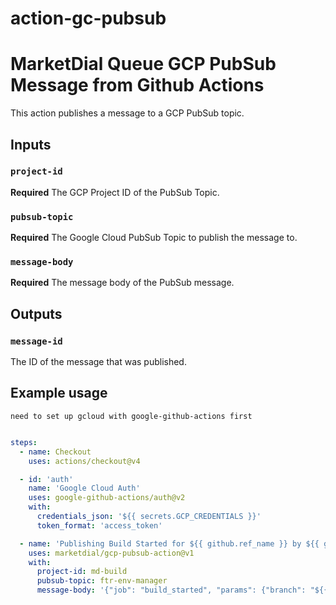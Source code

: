# action-gc-pubsub

# MarketDial Queue GCP PubSub Message from Github Actions

This action publishes a message to a GCP PubSub topic.

## Inputs

### `project-id`

**Required** The GCP Project ID of the PubSub Topic.

### `pubsub-topic`

**Required** The Google Cloud PubSub Topic to publish the message to.

### `message-body`

**Required** The message body of the PubSub message.

## Outputs

### `message-id`

The ID of the message that was published.

## Example usage

`need to set up gcloud with google-github-actions first`

```yaml

steps:
  - name: Checkout
    uses: actions/checkout@v4

  - id: 'auth'
    name: 'Google Cloud Auth'
    uses: google-github-actions/auth@v2
    with:
      credentials_json: '${{ secrets.GCP_CREDENTIALS }}'
      token_format: 'access_token'

  - name: 'Publishing Build Started for ${{ github.ref_name }} by ${{ github.triggering_actor }}'
    uses: marketdial/gcp-pubsub-action@v1
    with:
      project-id: md-build
      pubsub-topic: ftr-env-manager
      message-body: '{"job": "build_started", "params": {"branch": "${{ github.ref_name }}", "pusher": "${{ github.triggering_actor }}" }}'

```

